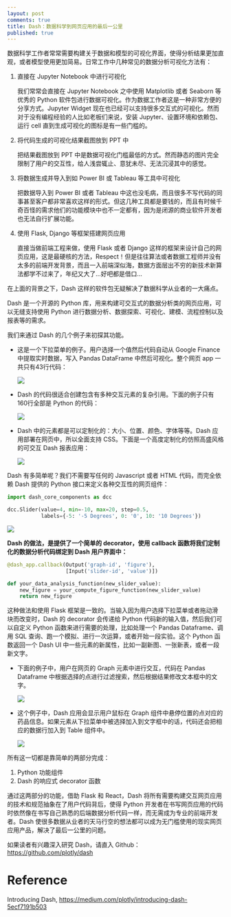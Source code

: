 ```yaml
---
layout: post
comments: true
title: Dash：数据科学到网页应用的最后一公里
published: true
---
```


数据科学工作者常常需要构建关于数据和模型的可视化界面，使得分析结果更加直观，或者模型使用更加简易。日常工作中几种常见的数据分析可视化方法有：

1. 直接在 Jupyter Notebook 中进行可视化
    
    我们常常会直接在 Jupyter Notebook 之中使用 Matplotlib 或者 Seaborn 等优秀的 Python 软件包进行数据可视化。作为数据工作者这是一种非常方便的分享方式。Jupyter Widget 现在也已经可以支持很多交互式的可视化。然而对于没有编程经验的人比如老板们来说，安装 Jupyter、设置环境和依赖包、运行 cell 直到生成可视化的图标是有一些门槛的。

2. 将代码生成的可视化结果截图放到 PPT 中
    
    把结果截图放到 PPT 中是数据可视化门槛最低的方式。然而静态的图片完全限制了用户的交互性，给人浅尝辄止、意犹未尽、无法沉浸其中的感觉。

3. 将数据生成并导入到如 Power BI 或 Tableau 等工具中可视化

    把数据导入到 Power BI 或者 Tableau 中这也没毛病，而且很多不写代码的同事甚至客户都非常喜欢这样的形式。但这几种工具都是要钱的，而且有时候千奇百怪的需求他们的功能模块中也不一定都有，因为是闭源的商业软件开发者也无法自行扩展功能。

4. 使用 Flask, Django 等框架搭建网页应用

    直接当做前端工程来做，使用 Flask 或者 Django 这样的框架来设计自己的网页应用，这是最硬核的方法，Respect！但是往往算法或者数据工程师并没有太多的前端开发背景，而且一入前端深似海，数据方面层出不穷的新技术新算法都学不过来了，年纪又大了...好吧都是借口...

在上面的背景之下，Dash 这样的软件包无疑解决了数据科学从业者的一大痛点。

Dash 是一个开源的 Python 库，用来构建可交互式的数据分析类的网页应用，可以无缝支持使用 Python 进行数据分析、数据探索、可视化、建模、流程控制以及报表等的需求。

我们来通过 Dash 的几个例子来初探其功能。

* 这是一个下拉菜单的例子。用户选择一个值然后代码自动从 Google Finance 中提取实时数据，写入 Pandas DataFrame 中然后可视化。整个网页 app 一共只有43行代码：

    ![](https://miro.medium.com/max/516/1*kIHGz24IVEQ25iaohtJARw.gif)

* Dash 的代码很适合创建包含有多种交互元素的复杂引用。下面的例子只有160行全部是 Python 的代码：

    ![](https://miro.medium.com/max/700/1*rRlAWnRIFf2Ti_bIXzMFSg.gif)

* Dash 中的元素都是可以定制化的：大小、位置、颜色、字体等等。Dash 应用部署在网页中，所以全面支持 CSS。下面是一个高度定制化的仿照高盛风格的可交互 Dash 报表应用：

    ![](https://miro.medium.com/max/700/1*8pAScaJTQH3nLC8CtmwYoQ.gif)

Dash 有多简单呢？我们不需要写任何的 Javascript 或者 HTML 代码，而完全依赖 Dash 提供的 Python 接口来定义各种交互性的网页组件：

```python
import dash_core_components as dcc

dcc.Slider(value=4, min=-10, max=20, step=0.5,
           labels={-5: '-5 Degrees', 0: '0', 10: '10 Degrees'})
```

![](https://miro.medium.com/max/557/1*f5o6iYb8PbyPohsWekGb3w.png)

**Dash 的做法，是提供了一个简单的 decorator，使用 callback 函数将我们定制化的数据分析代码绑定到 Dash 用户界面中：**

```python
@dash_app.callback(Output('graph-id', 'figure'),
                   [Input('slider-id', 'value')])

def your_data_analysis_function(new_slider_value):
    new_figure = your_compute_figure_function(new_slider_value)
    return new_figure
```

这种做法和使用 Flask 框架是一致的。当输入因为用户选择下拉菜单或者拖动滑块而改变时，Dash 的 decorator 会传递给 Python 代码新的输入值，然后我们可以自定义 Python 函数来进行需要的处理，比如处理一个 Pandas Dataframe、调用 SQL 查询、跑一个模拟、进行一次运算，或者开始一段实验。这个 Python 函数返回一个 Dash UI 中一些元素的新属性，比如一副新图、一张新表，或者一段新文字。

* 下面的例子中，用户在网页的 Graph 元素中进行交互，代码在 Pandas Dataframe 中根据选择的点进行过滤搜索，然后根据结果修改文本框中的文字。

    ![](https://miro.medium.com/max/700/1*xeQbH0GDSmFq14f2-q4qdw.gif)

* 这个例子中，Dash 应用会显示用户鼠标在 Graph 组件中悬停位置的点对应的药品信息。如果元素从下拉菜单中被选择加入到文字框中的话，代码还会把相应的数据行加入到 Table 组件中。

    ![](https://miro.medium.com/max/700/1*nSU_kZSFxNfPAgKgtajXWg.gif)

所有这一切都是靠简单的两部分完成：
1. Python 功能组件
2. Dash 的响应式 decorator 函数

通过这两部分的功能，借助 Flask 和 React，Dash 将所有需要构建交互网页应用的技术和规范抽象在了用户代码背后，使得 Python 开发者在书写网页应用的代码时依然像在书写自己熟悉的后端数据分析代码一样，而无需成为专业的前端开发者。Dash 使很多数据从业者的天马行空的想法都可以成为无门槛使用的现实网页应用产品，解决了最后一公里的问题。

如果读者有兴趣深入研究 Dash，请直入 Github：https://github.com/plotly/dash

# Reference
Introducing Dash, https://medium.com/plotly/introducing-dash-5ecf7191b503